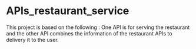 # APIs_restaurant_service
This project is based on the following : One API is for serving the restaurant and the other API combines the information of the restaurant APIs to delivery it to the user.
